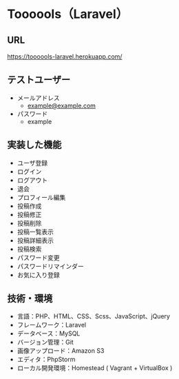 # Toooools（Laravel）

## URL
https://toooools-laravel.herokuapp.com/

## テストユーザー
- メールアドレス
  - example@example.com
- パスワード
  - example

## 実装した機能
- ユーザ登録
- ログイン
- ログアウト
- 退会
- プロフィール編集
- 投稿作成
- 投稿修正
- 投稿削除
- 投稿一覧表示
- 投稿詳細表示
- 投稿検索
- パスワード変更
- パスワードリマインダー
- お気に入り登録

## 技術・環境
- 言語：PHP、HTML、CSS、Scss、JavaScript、jQuery
- フレームワーク：Laravel
- データベース：MySQL
- バージョン管理：Git
- 画像アップロード：Amazon S3
- エディタ：PhpStorm
- ローカル開発環境：Homestead ( Vagrant + VirtualBox )
